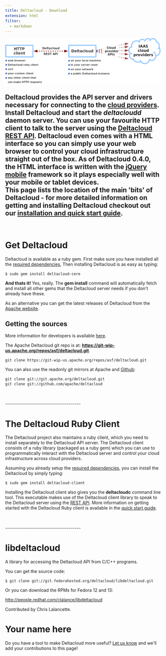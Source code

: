 ```yaml
---
title: Deltacloud - Download
extension: html
filter:
  - markdown
---
```


<img src="styles/deltacloud_concept.gif" alt="Deltacloud conceptual overview" width=850 />

Deltacloud provides the API server and drivers necessary for connecting
to the [cloud providers](./drivers.html#providers "Deltacloud drivers").
Install Deltacloud and start the ***deltacloudd*** daemon server. You can use your
favourite HTTP client to talk to the server using the
[Deltacloud REST API](api.html "Deltacloud REST API"). Deltacloud even comes with a
HTML interface so you can simply use your web browser to control your cloud
infrastructure straight out of the box. As of Deltacloud 0.4.0, the HTML interface
is written with the [jQuery mobile](http://jquerymobile.com "jquery mobile")
framework so it plays especially well with your mobile or tablet devices.
<br>
This page lists the location of the main 'bits' of Deltacloud - for more detailed
information on getting and installing Deltacloud checkout out our
[installation and quick start guide](documentation.html#install_deltacloud).
<br>
--------------------------------------
<br>

# Get Deltacloud #

Deltacloud is available as a ruby gem. First make sure you have installed all the
[required dependencies](documentation.html#dependencies),
Then installing Deltacloud is as easy as typing:

    $ sudo gem install deltacloud-core

**And thats it!** Yes, really. The **gem install** command will automatically fetch and install
all other gems that the Deltacloud server needs if you don't already have these.

As an alternative you can get the latest releases of Deltacloud from the
[Apache website](http://www.apache.org/dist/incubator/deltacloud/).

## Getting the sources ##

More information for developers is available [here](developers.html).

The Apache Deltacloud git repo is at:
**https://git-wip-us.apache.org/repos/asf/deltacloud.git**.

    git clone https://git-wip-us.apache.org/repos/asf/deltacloud.git

You can also use the readonly git mirrors at Apache and
[Github](https://github.com/apache/deltacloud):

    git clone git://git.apache.org/deltacloud.git
    git clone git://github.com/apache/deltacloud

<br>
<br>
--------------------------------------
<br>

# The Deltacloud Ruby Client #

The Deltacloud project also maintains a ruby client, which you need to install
separately to the Deltacloud API server. The Deltacloud client consists of a
 ruby library (packaged as a ruby gem) which you can use to programmatically
interact with the Deltacloud server and control your cloud infrastructure
across cloud providers.

Assuming you already setup the [required dependencies](documentation.html#dependencies),
you can install the Deltacloud by simply typing:

    $ sudo gem install deltacloud-client

Installing the Deltacloud client also gives you the **deltacloudc** command line
tool. This executable makes use of the Deltacloud client library to speak to the
Deltacloud server using the [REST API](api.html). More information on getting started
with the Deltacloud Ruby client is available in the
[quick start guide](documentation.html#quick_start).

<br>
<br>
--------------------------------------
<br>

# libdeltacloud #

A library for accessing the Deltacloud API from C/C++ programs.

You can get the source code:

    $ git clone git://git.fedorahosted.org/deltacloud/libdeltacloud.git

Or you can download the RPMs for Fedora 12 and 13:

<http://people.redhat.com/clalance/libdeltacloud>

Contributed by Chris Lalancette.

# Your name here #

Do you have a tool to make Deltacloud more useful? [Let us know](contact.html)
and we'll add your contributions to this page!
